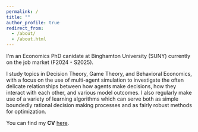 ```yaml
---
permalink: /
title: ""
author_profile: true
redirect_from: 
  - /about/
  - /about.html
---
```


I'm an Economics PhD canidate at Binghamton University (SUNY) currently on the job market (F2024 - S2025).<br>

I study topics in Decision Theory, Game Theory, and Behavioral Economics, with a focus on the use of multi-agent simulation to investigate the often delicate relationships between how agents make decisions, how they interact with each other, and various model outcomes. I also regularly make use of a variety of learning algorithms which can serve both as simple boundedly rational decision making processes and as fairly robust methods for optimization.<br>

You can find my <b>CV</b> [here](https://chriszosh1.github.io/files/CV_ChrisZosh.pdf).